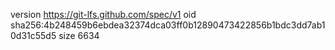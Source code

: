 version https://git-lfs.github.com/spec/v1
oid sha256:4b248459b6ebdea32374dca03ff0b12890473422856b1bdc3dd7ab10d31c55d5
size 6634
